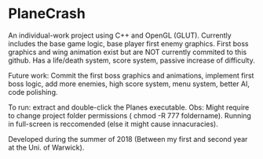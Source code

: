 # PlaneCrash
An individual-work project using C++ and OpenGL (GLUT).
Currently includes the base game logic, base player first enemy graphics. First boss graphics and wing animation exist but are NOT currently commited to this github. Has a life/death system, score system, passive increase of difficulty. 

Future work: Commit the first boss graphics and animations, implement first boss logic, add more enemies, high score system, menu system, better AI, code polishing.

To run: extract and double-click the Planes executable. Obs: Might require to change project folder permissions ( chmod -R 777 foldername). Running in full-screen is reccomended (else it might cause innacuracies).

Developed during the summer of 2018 (Between my first and second year at the Uni. of Warwick).
